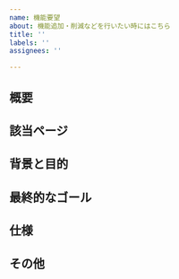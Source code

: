 ```yaml
---
name: 機能要望
about: 機能追加・削減などを行いたい時にはこちら
title: ''
labels: ''
assignees: ''

---
```


## 概要

## 該当ページ

## 背景と目的

## 最終的なゴール

## 仕様

## その他